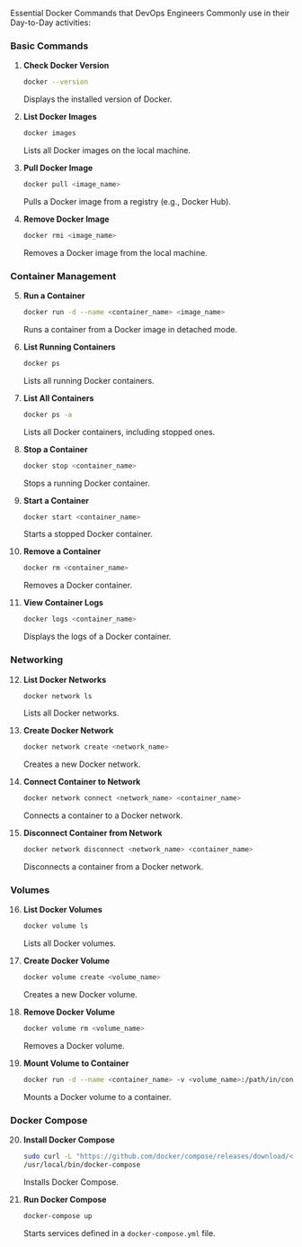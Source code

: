 Essential Docker Commands that DevOps Engineers Commonly use in their Day-to-Day activities:

### Basic Commands

1. **Check Docker Version**

   ```sh
   docker --version
   ```
   Displays the installed version of Docker.

2. **List Docker Images**
   
   ```sh
   docker images
   ```
   Lists all Docker images on the local machine.

3. **Pull Docker Image**
   
   ```sh
   docker pull <image_name>
   ```
   Pulls a Docker image from a registry (e.g., Docker Hub).

4. **Remove Docker Image**
   
   ```sh
   docker rmi <image_name>
   ```
   Removes a Docker image from the local machine.

### Container Management

5. **Run a Container**
   
   ```sh
   docker run -d --name <container_name> <image_name>
   ```
   Runs a container from a Docker image in detached mode.

6. **List Running Containers**
   
   ```sh
   docker ps
   ```
   Lists all running Docker containers.

7. **List All Containers**
   
   ```sh
   docker ps -a
   ```
   Lists all Docker containers, including stopped ones.

8. **Stop a Container**

   ```sh
   docker stop <container_name>
   ```
   Stops a running Docker container.

9. **Start a Container**
   
   ```sh
   docker start <container_name>
   ```
   Starts a stopped Docker container.

10. **Remove a Container**
    
    ```sh
    docker rm <container_name>
    ```
    Removes a Docker container.

11. **View Container Logs**
    
    ```sh
    docker logs <container_name>
    ```
    Displays the logs of a Docker container.

### Networking

12. **List Docker Networks**
    
    ```sh
    docker network ls
    ```
    Lists all Docker networks.

13. **Create Docker Network**
    
    ```sh
    docker network create <network_name>
    ```
    Creates a new Docker network.

14. **Connect Container to Network**
    
    ```sh
    docker network connect <network_name> <container_name>
    ```
    Connects a container to a Docker network.

15. **Disconnect Container from Network**
    
    ```sh
    docker network disconnect <network_name> <container_name>
    ```
    Disconnects a container from a Docker network.

### Volumes

16. **List Docker Volumes**
    
    ```sh
    docker volume ls
    ```
    Lists all Docker volumes.

17. **Create Docker Volume**

    ```sh
    docker volume create <volume_name>
    ```
    Creates a new Docker volume.

18. **Remove Docker Volume**

    ```sh
    docker volume rm <volume_name>
    ```
    Removes a Docker volume.

19. **Mount Volume to Container**
    
    ```sh
    docker run -d --name <container_name> -v <volume_name>:/path/in/container <image_name>
    ```
    Mounts a Docker volume to a container.

### Docker Compose

20. **Install Docker Compose**
    
    ```sh
    sudo curl -L "https://github.com/docker/compose/releases/download/<version>/docker-compose-$(uname -s)-$(uname -m)" -o 
    /usr/local/bin/docker-compose
    ```
    Installs Docker Compose.

21. **Run Docker Compose**
    
    ```sh
    docker-compose up
    ```
    Starts services defined in a `docker-compose.yml` file.
